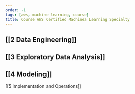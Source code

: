 ```yaml
---
order: -1
tags: [aws, machine learning, course]
title: Course AWS Certified Machinea Learning Specialty
---
```


## [[2 Data Engineering]]

## [[3 Exploratory Data Analysis]]

## [[4 Modeling]]

[[5 Implementation and Operations]]
